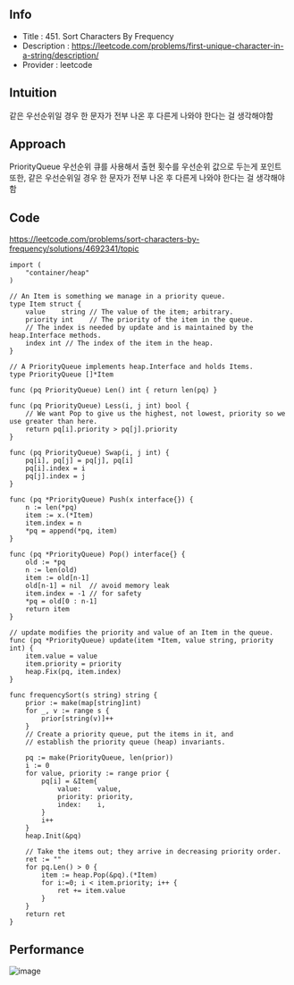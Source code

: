 ## Info
- Title : 451. Sort Characters By Frequency
- Description : https://leetcode.com/problems/first-unique-character-in-a-string/description/ 
- Provider : leetcode  

## Intuition
<!-- Describe your first thoughts on how to solve this problem. -->
같은 우선순위일 경우 한 문자가 전부 나온 후 다른게 나와야 한다는 걸 생각해야함 
## Approach
<!-- Describe your approach to solving the problem. -->
PriorityQueue 우선순위 큐를 사용해서 출현 횟수를 우선순위 값으로 두는게 포인트 또한, 같은 우선순위일 경우 한 문자가 전부 나온 후 다른게 나와야 한다는 걸 생각해야함

## Code
https://leetcode.com/problems/sort-characters-by-frequency/solutions/4692341/topic
```
import (
	"container/heap"
)

// An Item is something we manage in a priority queue.
type Item struct {
	value    string // The value of the item; arbitrary.
	priority int    // The priority of the item in the queue.
	// The index is needed by update and is maintained by the heap.Interface methods.
	index int // The index of the item in the heap.
}

// A PriorityQueue implements heap.Interface and holds Items.
type PriorityQueue []*Item

func (pq PriorityQueue) Len() int { return len(pq) }

func (pq PriorityQueue) Less(i, j int) bool {
	// We want Pop to give us the highest, not lowest, priority so we use greater than here.
	return pq[i].priority > pq[j].priority
}

func (pq PriorityQueue) Swap(i, j int) {
	pq[i], pq[j] = pq[j], pq[i]
	pq[i].index = i
	pq[j].index = j
}

func (pq *PriorityQueue) Push(x interface{}) {
	n := len(*pq)
	item := x.(*Item)
	item.index = n
	*pq = append(*pq, item)
}

func (pq *PriorityQueue) Pop() interface{} {
	old := *pq
	n := len(old)
	item := old[n-1]
	old[n-1] = nil  // avoid memory leak
	item.index = -1 // for safety
	*pq = old[0 : n-1]
	return item
}

// update modifies the priority and value of an Item in the queue.
func (pq *PriorityQueue) update(item *Item, value string, priority int) {
	item.value = value
	item.priority = priority
	heap.Fix(pq, item.index)
}

func frequencySort(s string) string {
    prior := make(map[string]int)
    for _, v := range s {
        prior[string(v)]++
    }
	// Create a priority queue, put the items in it, and
	// establish the priority queue (heap) invariants.

	pq := make(PriorityQueue, len(prior))
	i := 0
	for value, priority := range prior {
		pq[i] = &Item{
			value:    value,
			priority: priority,
			index:    i,
		}
		i++
	}
    heap.Init(&pq)

	// Take the items out; they arrive in decreasing priority order.
    ret := ""
	for pq.Len() > 0 {
		item := heap.Pop(&pq).(*Item)
        for i:=0; i < item.priority; i++ {
            ret += item.value
        }
	}
    return ret
}
```



## Performance
![image](https://github.com/hojin-kr/algorithm/assets/22079767/128da876-9e85-4d69-a812-1c7c232fdffc)
